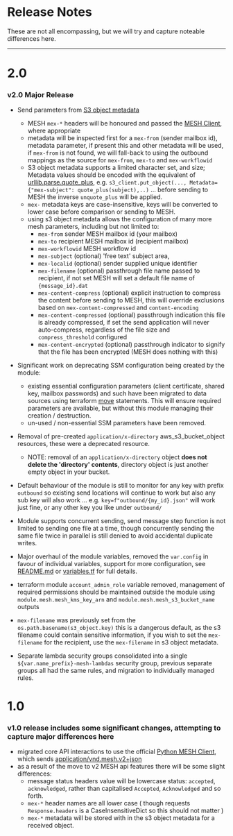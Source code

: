 Release Notes
=============

These are not all encompassing, but we will try and capture noteable differences here.

----
# 2.0
### v2.0 Major Release
* Send parameters from [S3 object metadata](https://docs.aws.amazon.com/AmazonS3/latest/userguide/UsingMetadata.html)
  * MESH `mex-*` headers will be honoured and passed the [MESH Client](https://github.com/NHSDigital/mesh-client), where appropriate  
  * metadata will be inspected first for a `mex-from` (sender mailbox id), metadata parameter, if present this and other metadata will be used, if `mex-from` is not found, we will fall-back to using the outbound mappings as the source for `mex-from`, `mex-to` and `mex-workflowid`
  * S3 object metadata supports a limited character set, and size; Metadata values should be encoded with the equivalent of [urllib.parse.quote_plus](https://docs.python.org/3/library/urllib.parse.html), e.g.  `s3_client.put_object(..., Metadata={"mex-subject": quote_plus(subject),..)` ... before sending to MESH the inverse `unquote_plus` will be applied.
  * `mex-` metadata keys are case-insensitive, keys will be converted to lower case before comparison or sending to MESH.
  * using s3 object metadata allows the configuration of many more mesh parameters, including but not limited to:
    * `mex-from` sender MESH mailbox id (your mailbox)
    * `mex-to` recipient MESH mailbox id (recipient mailbox)
    * `mex-workflowid` MESH workflow id
    * `mex-subject` (optional) 'free text' subject area,  
    * `mex-localid` (optional) sender supplied unique identifier
    * `mex-filename` (optional) passthrough file name passed to recipient, if not set MESH will set a default file name of `{message_id}.dat`
    * `mex-content-compress` (optional) explicit instruction to compress the content before sending to MESH, this will override exclusions based on `mex-content-compressed` and `content-encoding`
    * `mex-content-compressed` (optional) passthrough indication this file is already compressed, if set the send application will never auto-compress, regardless of the file size and `compress_threshold` configured
    * `mex-content-encrypted` (optional) passthrough indicator to signify that the file has been encrypted (MESH does nothing with this)
  
* Significant work on deprecating SSM configuration being created by the module:
  * existing essential configuration parameters (client certificate, shared key,  mailbox passwords) and such have been migrated to data sources using terraform [move](https://developer.hashicorp.com/terraform/language/modules/develop/refactoring) statements. This will ensure required parameters are available, but without this module managing their creation / destruction.
  * un-used / non-essential SSM parameters have been removed.
* Removal of pre-created `application/x-directory` aws_s3_bucket_object resources, these were a deprecated resource.
  * NOTE: removal of an `application/x-directory` object **does not delete the 'directory' contents**, directory object is just another empty object in your bucket.
* Default behaviour of the module is still to monitor for any key with prefix `outbound` so existing send locations will continue to work but also any sub key will also work ... e.g.  `key=f"outbound/{my_id}.json"` will work just fine, or any other key you like under `outbound/`
* Module supports concurrent sending, send message step function is not limited to sending one file at a time, though concurrently sending the same file twice in parallel is still denied to avoid accidental duplicate writes.
* Major overhaul of the module variables, removed the `var.config` in favour of individual variables, support for more configuration, see [README.md](README.md) or [variables.tf](module/variables.tf) for full details.
* terraform module `account_admin_role` variable removed, management of required permissions should be maintained outside the module using `module.mesh.mesh_kms_key_arn` and `module.mesh.mesh_s3_bucket_name` outputs
* `mex-filename` was previously set from the `os.path.basename(s3_object.key)` this is a dangerous default, as the s3 filename could contain sensitive information, if you wish to set the `mex-filename` for the recipient, use the `mex-filename` in s3 object metadata.
* Separate lambda security groups consolidated into a single `${var.name_prefix}-mesh-lambdas` security group, previous separate groups all had the same rules, and migration to individually managed rules.


# 1.0
### v1.0 release includes some significant changes, attempting to capture major differences here
* migrated core API interactions to use the official [Python MESH Client](https://github.com/NHSDigital/mesh-client), which sends [application/vnd.mesh.v2+json](https://digital.nhs.uk/developer/api-catalogue/message-exchange-for-social-care-and-health-api)
* as a result of the move to v2 MESH api features there will be some slight differences:
  * message status headers value will be lowercase status: `accepted`, `acknowledged`, rather than capitalised `Accepted`, `Acknowledged` and so forth.
  * `mex-*` header names are all lower case  ( though requests `Response.headers` is a CaseInsensitiveDict so this should not matter )
  * `mex-*` metadata will be stored with in the s3 object metadata for a received object.
